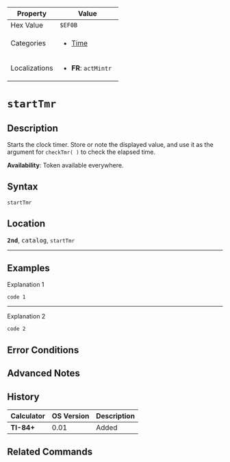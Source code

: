 | Property      | Value |
|---------------|-------|
| Hex Value     | `$EF0B`|
| Categories    | <ul><li>[Time](<../categories/Time.md>)</li></ul> |
| Localizations | <ul><li><b>FR</b>: `actMintr `</li></ul> |

# `startTmr`

## Description
Starts the clock timer. Store or note the displayed value, and use it as the argument for `checkTmr( )` to check the elapsed time.


<b>Availability</b>: Token available everywhere.

## Syntax
`startTmr`

## Location
<tt><kbd><b>2nd</b></kbd></tt>, <kbd>catalog</kbd>, `startTmr`
<hr>

## Examples

Explanation 1
```ti-basic
code 1
```
---
Explanation 2
```ti-basic
code 2
```

## Error Conditions


## Advanced Notes


## History
| Calculator | OS Version | Description |
|------------|------------|-------------|
| <b>TI-84+</b> | 0.01 | Added

## Related Commands

    